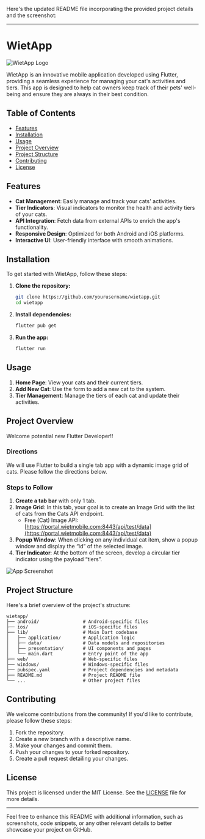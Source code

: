 Here's the updated README file incorporating the provided project details and the screenshot:

---

# WietApp

![WietApp Logo](flutter_01.png)

WietApp is an innovative mobile application developed using Flutter, providing a seamless experience for managing your cat's activities and tiers. This app is designed to help cat owners keep track of their pets' well-being and ensure they are always in their best condition.

## Table of Contents

- [Features](#features)
- [Installation](#installation)
- [Usage](#usage)
- [Project Overview](#project-overview)
- [Project Structure](#project-structure)
- [Contributing](#contributing)
- [License](#license)

## Features

- **Cat Management**: Easily manage and track your cats' activities.
- **Tier Indicators**: Visual indicators to monitor the health and activity tiers of your cats.
- **API Integration**: Fetch data from external APIs to enrich the app's functionality.
- **Responsive Design**: Optimized for both Android and iOS platforms.
- **Interactive UI**: User-friendly interface with smooth animations.

## Installation

To get started with WietApp, follow these steps:

1. **Clone the repository:**
   ```bash
   git clone https://github.com/yourusername/wietapp.git
   cd wietapp
   ```

2. **Install dependencies:**
   ```bash
   flutter pub get
   ```

3. **Run the app:**
   ```bash
   flutter run
   ```

## Usage

1. **Home Page**: View your cats and their current tiers.
2. **Add New Cat**: Use the form to add a new cat to the system.
3. **Tier Management**: Manage the tiers of each cat and update their activities.

## Project Overview

Welcome potential new Flutter Developer!!

### Directions

We will use Flutter to build a single tab app with a dynamic image grid of cats. Please follow the directions below.

### Steps to Follow

1. **Create a tab bar** with only 1 tab.
2. **Image Grid**: In this tab, your goal is to create an Image Grid with the list of cats from the Cats API endpoint.
   - Free (Cat) Image API: [https://portal.wietmobile.com:8443/api/test/data](https://portal.wietmobile.com:8443/api/test/data)
3. **Popup Window**: When clicking on any individual cat item, show a popup window and display the “id” of the selected image.
4. **Tier Indicator**: At the bottom of the screen, develop a circular tier indicator using the payload “tiers”.

![App Screenshot](flutter_01.png)

## Project Structure

Here's a brief overview of the project's structure:

```
wietapp/
├── android/                # Android-specific files
├── ios/                    # iOS-specific files
├── lib/                    # Main Dart codebase
│   ├── application/        # Application logic
│   ├── data/               # Data models and repositories
│   ├── presentation/       # UI components and pages
│   └── main.dart           # Entry point of the app
├── web/                    # Web-specific files
├── windows/                # Windows-specific files
├── pubspec.yaml            # Project dependencies and metadata
├── README.md               # Project README file
└── ...                     # Other project files
```

## Contributing

We welcome contributions from the community! If you'd like to contribute, please follow these steps:

1. Fork the repository.
2. Create a new branch with a descriptive name.
3. Make your changes and commit them.
4. Push your changes to your forked repository.
5. Create a pull request detailing your changes.

## License

This project is licensed under the MIT License. See the [LICENSE](LICENSE) file for more details.

---

Feel free to enhance this README with additional information, such as screenshots, code snippets, or any other relevant details to better showcase your project on GitHub.